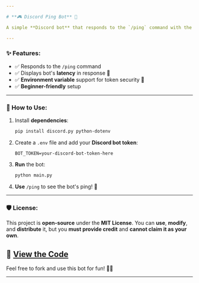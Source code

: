 ```yaml
---

# **🎮 Discord Ping Bot** 🚀

A simple **Discord bot** that responds to the `/ping` command with the bot's current **ping (latency)**. Built using **discord.py** and **dotenv** for easy token management! ⚡️

---
```


### **✨ Features:**
- ✅ Responds to the `/ping` command  
- ✅ Displays bot's **latency** in response 🏓  
- ✅ **Environment variable** support for token security 🔑  
- ✅ **Beginner-friendly** setup

---

### **🔧 How to Use:**

1. Install **dependencies**:
   ```bash
   pip install discord.py python-dotenv
   ```

2. Create a `.env` file and add your **Discord bot token**:
   ```env
   BOT_TOKEN=your-discord-bot-token-here
   ```

3. **Run** the bot:
   ```bash
   python main.py
   ```

4. **Use** `/ping` to see the bot's ping! 🏓

---

### **🛡️ License:**
This project is **open-source** under the **MIT License**. You can **use**, **modify**, and **distribute** it, but you **must provide credit** and **cannot claim it as your own**.

🔗 **[View the Code](https://github.com/K1z-Team/Discord-Simple-Ping-Command-Python)**
---

Feel free to fork and use this bot for fun! 🎉🚀

---
